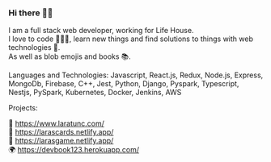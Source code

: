### Hi there 💁‍♀️

I am a full stack web developer, working for Life House. \
I love to code 👩🏻‍💻, learn new things and find solutions to things with web technologies 🔧.\
As well as blob emojis and books 📚. 

Languages and Technologies: Javascript, React.js, Redux, Node.js, Express, MongoDb, Firebase, C++, Jest, Python, Django, Pyspark, Typescript, Nestjs, PySpark, Kubernetes, Docker, Jenkins, AWS

Projects: 

🍋 https://www.laratunc.com/  \
👾 https://larascards.netlify.app/  \
🌴 https://larasgame.netlify.app/ \
🌍 https://devbook123.herokuapp.com/  



<!--
**LaraTunc/LaraTunc** is a ✨ _special_ ✨ repository because its `README.md` (this file) appears on your GitHub profile.

Here are some ideas to get you started:

- 🔭 I’m currently working on ...
- 🌱 I’m currently learning ...
- 👯 I’m looking to collaborate on ...
- 🤔 I’m looking for help with ...
- 💬 Ask me about ...
- 📫 How to reach me: ...
- 😄 Pronouns: ...
- ⚡ Fun fact: ...
-->
